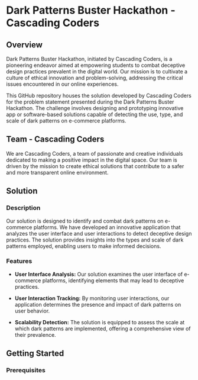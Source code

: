 # Dark Patterns Buster Hackathon - Cascading Coders

## Overview

Dark Patterns Buster Hackathon, initiated by Cascading Coders, is a pioneering endeavor aimed at empowering students to combat deceptive design practices prevalent in the digital world. Our mission is to cultivate a culture of ethical innovation and problem-solving, addressing the critical issues encountered in our online experiences.

This GitHub repository houses the solution developed by Cascading Coders for the problem statement presented during the Dark Patterns Buster Hackathon. The challenge involves designing and prototyping innovative app or software-based solutions capable of detecting the use, type, and scale of dark patterns on e-commerce platforms.

## Team - Cascading Coders

We are Cascading Coders, a team of passionate and creative individuals dedicated to making a positive impact in the digital space. Our team is driven by the mission to create ethical solutions that contribute to a safer and more transparent online environment.

## Solution

### Description

Our solution is designed to identify and combat dark patterns on e-commerce platforms. We have developed an innovative application that analyzes the user interface and user interactions to detect deceptive design practices. The solution provides insights into the types and scale of dark patterns employed, enabling users to make informed decisions.

### Features

- **User Interface Analysis:** Our solution examines the user interface of e-commerce platforms, identifying elements that may lead to deceptive practices.
  
- **User Interaction Tracking:** By monitoring user interactions, our application determines the presence and impact of dark patterns on user behavior.
  
- **Scalability Detection:** The solution is equipped to assess the scale at which dark patterns are implemented, offering a comprehensive view of their prevalence.

## Getting Started

### Prerequisites



